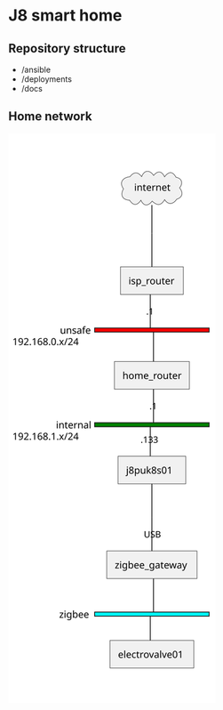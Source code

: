 # J8 smart home

## Repository structure
- /ansible
- /deployments
- /docs

## Home network
![Home network](docs/network.svg)
